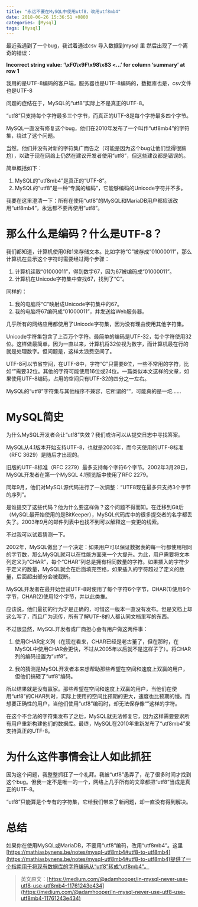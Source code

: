 ```yaml
---
title: "永远不要在MySQL中使用utf8，改用utf8mb4"
date: 2018-06-26 15:36:51 +0800
categories: [Mysql]
tags: [Mysql]
---
```

最近我遇到了一个bug，我试着通过csv 导入数据到mysql 里 然后出现了一个离奇的错误：

**Incorrect string value: ‘\xF0\x9F\x98\x83 <…’ for column ‘summary’ at row 1**

我用的是UTF-8编码的客户端，服务器也是UTF-8编码的，数据库也是，csv文件也是UTF-8

问题的症结在于，MySQL的“utf8”实际上不是真正的UTF-8。

“utf8”只支持每个字符最多三个字节，而真正的UTF-8是每个字符最多四个字节。

MySQL一直没有修复这个bug，他们在2010年发布了一个叫作“utf8mb4”的字符集，绕过了这个问题。

当然，他们并没有对新的字符集广而告之（可能是因为这个bug让他们觉得很尴尬），以致于现在网络上仍然在建议开发者使用“utf8”，但这些建议都是错误的。

简单概括如下：

1. MySQL的“utf8mb4”是真正的“UTF-8”。
2. MySQL的“utf8”是一种“专属的编码”，它能够编码的Unicode字符并不多。

我要在这里澄清一下：所有在使用“utf8”的MySQL和MariaDB用户都应该改用“utf8mb4”，永远都不要再使用“utf8”。

# 那么什么是编码？什么是UTF-8？

我们都知道，计算机使用0和1来存储文本。比如字符“C”被存成“01000011”，那么计算机在显示这个字符时需要经过两个步骤：

1. 计算机读取“01000011”，得到数字67，因为67被编码成“01000011”。
2. 计算机在Unicode字符集中查找67，找到了“C”。

同样的：

1. 我的电脑将“C”映射成Unicode字符集中的67。
2. 我的电脑将67编码成“01000011”，并发送给Web服务器。

几乎所有的网络应用都使用了Unicode字符集，因为没有理由使用其他字符集。

Unicode字符集包含了上百万个字符。最简单的编码是UTF-32，每个字符使用32位。这样做最简单，因为一直以来，计算机将32位视为数字，而计算机最在行的就是处理数字。但问题是，这样太浪费空间了。

UTF-8可以节省空间，在UTF-8中，字符“C”只需要8位，一些不常用的字符，比如“”需要32位。其他的字符可能使用16位或24位。一篇类似本文这样的文章，如果使用UTF-8编码，占用的空间只有UTF-32的四分之一左右。

MySQL的“utf8”字符集与其他程序不兼容，它所谓的“”，可能真的是一坨……

# MySQL简史
为什么MySQL开发者会让“utf8”失效？我们或许可以从提交日志中寻找答案。

MySQL从4.1版本开始支持UTF-8，也就是2003年，而今天使用的UTF-8标准（RFC 3629）是随后才出现的。

旧版的UTF-8标准（RFC 2279）最多支持每个字符6个字节。2002年3月28日，MySQL开发者在第一个MySQL 4.1预览版中使用了RFC 2279。

同年9月，他们对MySQL源代码进行了一次调整：“UTF8现在最多只支持3个字节的序列”。

是谁提交了这些代码？他为什么要这样做？这个问题不得而知。在迁移到Git后（MySQL最开始使用的是BitKeeper），MySQL代码库中的很多提交者的名字都丢失了。2003年9月的邮件列表中也找不到可以解释这一变更的线索。

不过我可以试着猜测一下。

2002年，MySQL做出了一个决定：如果用户可以保证数据表的每一行都使用相同的字节数，那么MySQL就可以在性能方面来一个大提升。为此，用户需要将文本列定义为“CHAR”，每个“CHAR”列总是拥有相同数量的字符。如果插入的字符少于定义的数量，MySQL就会在后面填充空格，如果插入的字符超过了定义的数量，后面超出部分会被截断。

MySQL开发者在最开始尝试UTF-8时使用了每个字符6个字节，CHAR(1)使用6个字节，CHAR(2)使用12个字节，并以此类推。

应该说，他们最初的行为才是正确的，可惜这一版本一直没有发布。但是文档上却这么写了，而且广为流传，所有了解UTF-8的人都认同文档里写的东西。

不过很显然，MySQL开发者或厂商担心会有用户做这两件事：

1. 使用CHAR定义列（在现在看来，CHAR已经是老古董了，但在那时，在MySQL中使用CHAR会更快，不过从2005年以后就不是这样子了）。将CHAR列的编码设置为“utf8”。

2. 我的猜测是MySQL开发者本来想帮助那些希望在空间和速度上双赢的用户，但他们搞砸了“utf8”编码。

所以结果就是没有赢家。那些希望在空间和速度上双赢的用户，当他们在使用“utf8”的CHAR列时，实际上使用的空间比预期的更大，速度也比预期的慢。而想要正确性的用户，当他们使用“utf8”编码时，却无法保存像“”这样的字符。

在这个不合法的字符集发布了之后，MySQL就无法修复它，因为这样需要要求所有用户重新构建他们的数据库。最终，MySQL在2010年重新发布了“utf8mb4”来支持真正的UTF-8。

# 为什么这件事情会让人如此抓狂

因为这个问题，我整整抓狂了一个礼拜。我被“utf8”愚弄了，花了很多时间才找到这个bug。但我一定不是唯一的一个，网络上几乎所有的文章都把“utf8”当成是真正的UTF-8。

“utf8”只能算是个专有的字符集，它给我们带来了新问题，却一直没有得到解决。

# 总结

如果你在使用MySQL或MariaDB，不要用“utf8”编码，改用“utf8mb4”。这里[https://mathiasbynens.be/notes/mysql-utf8mb4#utf8-to-utf8mb4](https://mathiasbynens.be/notes/mysql-utf8mb4#utf8-to-utf8mb4)提供了一个指南用于将现有数据库的字符编码从“utf8”转成“utf8mb4”。
> 英文原文：[https://medium.com/@adamhooper/in-mysql-never-use-utf8-use-utf8mb4-11761243e434](https://medium.com/@adamhooper/in-mysql-never-use-utf8-use-utf8mb4-11761243e434)
